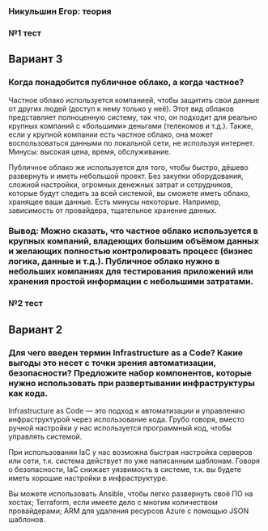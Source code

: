 ### Никульшин Егор: теория

### №1 тест

## Вариант 3
### Когда понадобится публичное облако, а когда частное?

Частное облако используется компанией, чтобы защитить свои данные от других людей (доступ к нему только у неё). Этот вид облаков представляет полноценную систему, так что, он подходит для реально крупных компаний с «большими» деньгами (телекомов и т.д.). Также, если у  крупной компании есть частное облако, она может воспользоваться данными по локальной сети, не используя интернет. Минусы: высокая цена, время, обслуживание.

Публичное облако же используется для того, чтобы быстро, дёшево развернуть и иметь небольшой проект. Без закупки оборудования, сложной настройки, огромных денежных затрат и сотрудников, которые будут следить за всей системой, вы сможете иметь облако, хранящее ваши данные. Есть минусы некоторые. Например, зависимость от провайдера, тщательное хранение данных.

### Вывод: Можно сказать, что частное облако используется в крупных компаний, владеющих большим объёмом данных и желающих полностью контролировать процесс (бизнес логика, данные и т.д.). Публичное облако нужно в небольших компаниях для тестирования приложений или хранения простой информации с небольшими затратами.

### №2 тест

## Вариант 2
### Для чего введен термин Infrastructure as a Code? Какие выгоды это несет с точки зрения автоматизации, безопасности? Предложите набор компонентов, которые нужно использовать при развертывании инфраструктуры как кода.

Infrastructure as Code — это подход к автоматизации и управлению инфраструктурой через использование кода. Грубо говоря, вместо ручной настройки у нас используется программный код, чтобы управлять системой. 

При использовании IaC у нас возможна быстрая настройка серверов или сети, т.к. система действует по уже написанным шаблонам. Говоря о безопасности, IaC снижает уязвимость в системе, т.к. вы будете иметь хорошие настройки в инфраструктуре. 

Вы можете использовать Ansible, чтобы легко развернуть своё ПО на хостах; Terraform, если имеете дело с многим количеством провайдерами; ARM для удаления ресурсов Azure с помощью JSON шаблонов.
